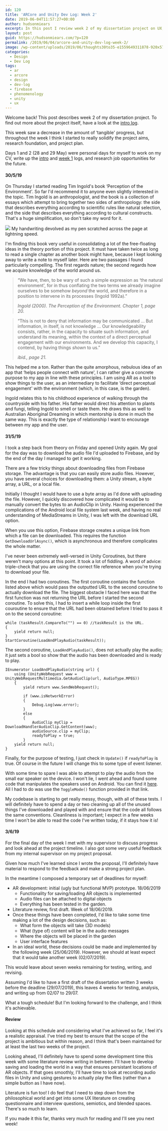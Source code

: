 ```yaml
---
id: 120
title: 'ARCore and Unity Dev Log: Week 2'
date: 2019-06-04T11:57:27+00:00
author: hudsonmiears
excerpt: In this post I review week 2 of my dissertation project on UX, ARCore, and Unity, with a focus on Tim Ingold and Firebase downloads.
layout: post
guid: https://hudsonmiears.com/?p=120
permalink: /2019/06/04/arcore-and-unity-dev-log-week-2/
image: /wp-content/uploads/2019/06/thoughts30to35-e1559649311878-920x575.jpg
categories:
  - Design
  - Dev Log
tags:
  - ar
  - arcore
  - design
  - dev-log
  - firebase
  - phenomenology
  - unity
  - ux
---
```

Welcome back! This post describes week 2 of my dissertation project. To find out more about the project itself, have a look at the [intro log](https://hudsonmiears.com/2019/05/28/arcore-and-unity-dev-log-introduction/).

This week saw a decrease in the amount of &#8216;tangible' progress, but throughout the week I think I started to really solidify the project aims, research foundation, and project plan.

Days 1 and 2 (28 and 29 May) were personal days for myself to work on my CV, write up the [intro](https://hudsonmiears.com/2019/05/28/arcore-and-unity-dev-log-introduction/) and [week 1](https://hudsonmiears.com/2019/05/28/arcore-and-unity-dev-log-week-1/) logs, and research job opportunities for the future.

#### 30/5/19

On Thursday I started reading Tim Ingold's book &#8216;Perception of the Environment'. So far I'd recommend it to anyone even slightly interested in the topic. Tim Ingold is an anthropologist, and the book is a collection of essays which attempt to bring together two sides of anthropology: the side that describes everything according to scientific rules like natural selection, and the side that describes everything according to cultural constructs. That's a huge simplification, so don't take my word for it.

![](/wp-content/uploads/2019/06/thoughts30to35-e1559649311878-768x1024.jpg)
My handwriting devolved as my pen scratched across the page at lightning speed.

I'm finding this book very useful in consolidating a lot of the free-floating ideas in the theory portion of this project. It must have taken twice as long to read a single chapter as another book might have, because I kept looking away to write a note to myself later. Here are two passages I found particularly compelling. The first regards nature; the second regards how we acquire knowledge of the world around us.

<blockquote class="wp-block-quote">
  <p>
    &#8220;We have, then, to be wary of such a simple expression as &#8216;the natural environment', for in thus conflating the two terms we already imagine ourselves to be somehow <em>beyond</em> the world, and therefore in a position to intervene in its processes (Ingold 1992a).&#8221;
  </p>
  
  <cite>Ingold (2000)<em>. The Perception of the Environment</em>. Chapter 1, page 20.</cite>
</blockquote>

<blockquote class="wp-block-quote">
  <p>
    &#8220;This is not to deny that information may be communicated &#8230; But information, in itself, is not knowledge &#8230; Our knowledgeability consists, rather, in the capacity to situate such information, and understand its meaning, within the context of a direct perceptual engagement with our environments. And we develop this capacity, I contend, by having things <em>shown</em> to us.&#8221;
  </p>
  
  <cite>ibid., page 21. </cite>
</blockquote>

This helped me a ton. Rather than the quite amorphous, nebulous idea of an app that &#8216;helps people connect with nature', I can rather give a concrete purpose to my app in line with these principles. I am using AR as a tool to show things to the user, as an intermediary to facilitate &#8216;direct perceptual engagement' with the environment (which, in this case, is the garden).

Ingold relates this to his childhood experience of walking through the countryside with his father. His father would direct his attention to plants and fungi, telling Ingold to smell or taste them. He draws this as well to Australian Aboriginal Dreaming in which mentorship is done in much the same way. This is exactly the type of relationship I want to encourage between my app and the user.

#### 31/5/19

I took a step back from theory on Friday and opened Unity again. My goal for the day was to download the audio file I'd uploaded to Firebase, and by the end of the day I managed to get it working.

There are a few tricky things about downloading files from Firebase storage. The advantage is that you can easily store audio files. However, you have several choices for downloading them: a Unity stream, a byte array, a URL, or a local file.

Initially I thought I would have to use a byte array as I'd done with uploading the file. However, I quickly discovered how complicated it would be to manually convert the bytes to an AudioClip in Unity. Having experienced the complications of the Android local file system last week, and having no real understanding of MediaStreams in Unity, I was left with the download URL option.

When you use this option, Firebase storage creates a unique link from which a file can be downloaded. This requires the function `GetDownloadUrlAsync()`, which is asynchronous and therefore complicates the whole matter.

I've never been extremely well-versed in Unity Coroutines, but there weren't many options at this point. It took a lot of fiddling. A word of advice: triple-check that you are using the correct file reference when you're trying to download your file.

In the end I had two coroutines. The first coroutine contains the function listed above which would pass the outputted URL to the second coroutine to actually download the file. The biggest obstacle I faced here was that the first function was not returning the URL before I started the second coroutine. To solve this, I had to insert a while loop inside the first couroutine to ensure that the URL had been obtained before I tried to pass it on to the second coroutine:

<pre class="wp-block-code"><code>while (taskResult.CompareTo("") == 0) //taskResult is the URL.
{ 
    yield return null;
}
StartCoroutine(LoadAndPlayAudio(taskResult));</code></pre>

The second coroutine, `LoadAndPlayAudio()`, does not actually play the audio; it just sets a bool so show that the audio has been downloaded and is ready to play.

<pre class="wp-block-code"><code>IEnumerator LoadAndPlayAudio(string url) {
    using (UnityWebRequest www = UnityWebRequestMultimedia.GetAudioClip(url, AudioType.MPEG))
    {
        yield return www.SendWebRequest();

        if (www.isNetworkError)
        {
            Debug.Log(www.error);
        }
        else
        {
            AudioClip myClip = DownloadHandlerAudioClip.GetContent(www);
            audioSource.clip = myClip;
            readyToPlay = true;
        }
    yield return null;
}</code></pre>

Finally, for the purpose of testing, I just check in `Update()` if `readyToPlay` is true. Of course in the future I will change this to some type of event listener.

With some time to spare I was able to attempt to play the audio from the small ear speaker on the device. I won't lie, I went ahead and found some code that manipulates the speakers used on Android. You can find it [here](https://forum.unity.com/threads/help-please-recording-mode-earpiece-mode-and-not-speaker-mode.462945/). All I had to do was use the `ToggleMode()` function provided in that link.

My codebase is starting to get really messy, though, with all of these tests. I will definitely have to spend a day or two cleaning up all of the unused things I've downloaded and played with and ensure that the code all follows the same conventions. Cleanliness is important; I expect in a few weeks time I won't be able to read the code I've written today, if it stays how it is!

#### 3/6/19

For the final day of the week I met with my supervisor to discuss progress and look ahead at the project timeline. I also got some very useful feedback from my internal supervisor on my project proposal.

Given how much I've learned since I wrote the proposal, I'll definitely have material to respond to the feedback and make a strong project plan.

In the meantime I composed a temporary set of deadlines for myself:

  * AR development: initial (ugly but functional MVP) prototype. 18/06/2019
      * Functionality for saving/loading AR objects is implemented
      * Audio files can be attached to digital objects
      * Everything has been tested in the garden. 
  * Literature review, first draft. Week of 18/06/2019. 
  * Once these things have been completed, I'd like to take some time making a lot of the design decisions, such as: 
      * What form the objects will take (3D models)
      * What (type of) content will be in the audio messages
      * Where the objects will be placed in the garden
      * User interface features 
  * In an ideal world, these decisions could be made and implemented by the following week (25/06/2019). However, we should at least expect that it would take another week (02/07/2019). 

This would leave about seven weeks remaining for testing, writing, and revising. 

Assuming I'd like to have a first draft of the dissertation written 3 weeks before the deadline (29/07/2019), this leaves 4 weeks for testing, analysis, and writing up from 02/07 to 29/07. 

What a tough schedule! But I'm looking forward to the challenge, and I think it's achievable.

#### Review

Looking at this schedule and considering what I've achieved so far, I feel it's a realistic appraisal. I've tried my best to ensure that the scope of the project is ambitious but within reason, and I think that's been maintained for at least the last two weeks of the project.

Looking ahead, I'll definitely have to spend some development time this week with some literature review writing in between. I'll have to develop saving and loading the world in a way that ensures persistant locations of AR objects. If that goes smoothly, I'll have time to look at recording audio files in Unity and using gestures to actually play the files (rather than a simple button as I have now).

Literature is fun too! I do feel that I need to step down from the philosophical world and get into some UX literature on creating questionnaire and interview questions, semiotics, and blended spaces. There's so much to learn.

If you made it this far, thanks very much for reading and I'll see you next week!